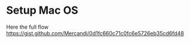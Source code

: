 # Setup Mac OS

Here the full flow https://gist.github.com/Mercandj/0d1fc660c71c0fc6e5726eb35cd6fd48
